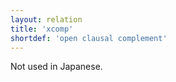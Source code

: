 ```yaml
---
layout: relation
title: 'xcomp'
shortdef: 'open clausal complement'
---
```


Not used in Japanese.
<!-- Interlanguage links updated Út zář 29 20:43:28 CEST 2020 -->
